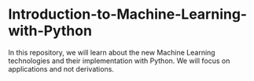 # Introduction-to-Machine-Learning-with-Python
In this repository, we will learn about the new Machine Learning technologies and their implementation with Python. We will focus on applications and not derivations.
